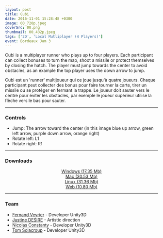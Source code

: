 ```yaml
---
layout: post
title: Cubi
date: 2016-11-01 15:28:48 +0300
image: 00_720p.jpeg
coverSrc: 00.png
thumbnail: 00_432p.jpeg
tags: ['2D', 'Local Mutliplayer (4 Players)']
event: Bordeaux Jam 3
---
```

Cubi is a multiplayer runner who plays up to four players. Each participant can collect bonuses to turn the map, shoot a missile or protect themselves by closing the hatch. The player must jump towards the center to avoid obstacles, as an example the top player uses the down arrow to jump.

Cubi est un 'runner' multijoueur qui ce joue jusqu'à quatre joueurs. Chaque participant peut collecter des bonus pour faire tourner la carte, tirer un missile ou se protéger en fermant la trappe. Le joueur doit sauter vers le centre pour éviter les obstacles, par exemple le joueur supérieur utilise la flèche vers le bas pour sauter.

***

### Controls
* Jump: The arrow toward the center (in this image blue up arrow, green left arrow, purple down arrow, orange right)
* Rotate left: L1
* Rotate right: R1

***

### Downloads
<p style="text-align: center;margin: 0;"><a href="https://1drv.ms/u/s!AoYk8X2I2PMgmfNJPOxLYz60nfNrRA?e=EhpYoi">Windows (17.35 Mb)</a></p>
<p style="text-align: center;margin: 0;"><a href="https://1drv.ms/u/s!AoYk8X2I2PMgmfNMLZB8kMJeeGmwAg?e=tJb1SD">Mac (30.53 Mb)</a></p>
<p style="text-align: center;margin: 0;"><a href="https://1drv.ms/u/s!AoYk8X2I2PMgmfNLBd3DUPWRFQW0Tw?e=vxAN95">Linux (31.36 Mb)</a></p>
<p style="text-align: center;margin: 0;"><a href="https://1drv.ms/u/s!AoYk8X2I2PMgmfNK0Y_8wlzQJbdm0w?e=Q19xzX">Web (10.80 Mb)</a></p>

***

### Team
* [Fernand Veyrier](https://www.linkedin.com/in/fernand-veyrier-26372596/) - Developer Unity3D
* [Justine DESIRE](https://www.linkedin.com/in/justinedesire/) - Artistic direction
* [Nicolas Constanty](https://fr.linkedin.com/in/nicolas-constanty-653232113) - Developer Unity3D
* [Tom Solacroup](https://www.linkedin.com/in/tom-solacroup-b7621b45/) - Developer Unity3D
